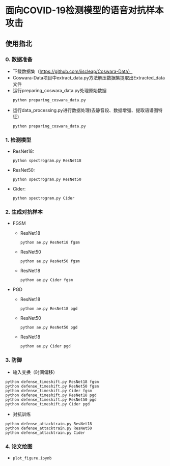 # 面向COVID-19检测模型的语音对抗样本攻击
## 使用指北

### 0. 数据准备
- 下载数据集（https://github.com/iiscleap/Coswara-Data）
- Coswara-Data项目中extract_data.py方法解压数据集提取出Extracted_data文件
- 运行preparing_coswara_data.py处理原始数据
    ```shell
    python preparing_coswara_data.py
    ```
- 运行data_processing.py进行数据处理(去静音段、数据增强、提取语谱图特征)
    ```shell
    python preparing_coswara_data.py
    ```
  
### 1. 检测模型

- ResNet18:
  ```shell
  python spectrogram.py ResNet18
  ```

- ResNet50:
  ```shell
  python spectrogram.py ResNet50
  ```

- Cider:
  ```shell
  python spectrogram.py Cider
  ```

### 2. 生成对抗样本

- FGSM
  - ResNet18
    ```shell
    python ae.py ResNet18 fgsm
    ```
  - ResNet50
    ```shell
    python ae.py ResNet50 fgsm
    ```
  - ResNet18
    ```shell
    python ae.py Cider fgsm
    ```

- PGD
  - ResNet18
    ```shell
    python ae.py ResNet18 pgd
    ```
  - ResNet50
    ```shell
    python ae.py ResNet50 pgd
    ```
  - ResNet18
    ```shell
    python ae.py Cider pgd
    ```

### 3. 防御

- 输入变换（时间偏移）

```shell
python defense_timeshift.py ResNet18 fgsm
python defense_timeshift.py ResNet50 fgsm
python defense_timeshift.py Cider fgsm
python defense_timeshift.py ResNet18 pgd
python defense_timeshift.py ResNet50 pgd
python defense_timeshift.py Cider pgd
```

- 对抗训练
```shell
python defense_attacktrain.py ResNet18
python defense_attacktrain.py ResNet50
python defense_attacktrain.py Cider
```

### 4. 论文绘图

- `plot_figure.ipynb`